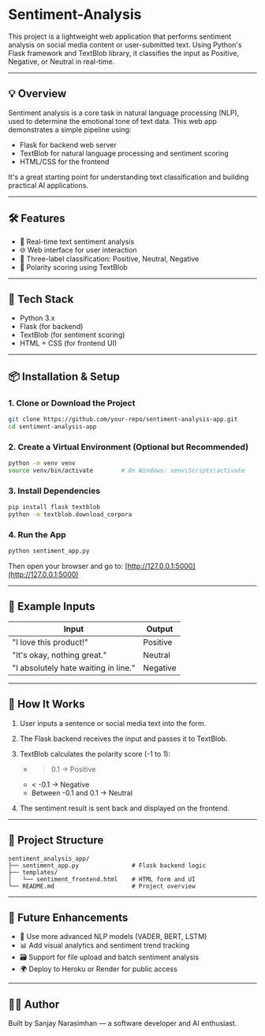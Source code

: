 # Sentiment-Analysis

This project is a lightweight web application that performs sentiment analysis on social media content or user-submitted text. Using Python's Flask framework and TextBlob library, it classifies the input as Positive, Negative, or Neutral in real-time.

---

## 💡 Overview

Sentiment analysis is a core task in natural language processing (NLP), used to determine the emotional tone of text data. This web app demonstrates a simple pipeline using:

* Flask for backend web server
* TextBlob for natural language processing and sentiment scoring
* HTML/CSS for the frontend

It's a great starting point for understanding text classification and building practical AI applications.

---

## 🛠️ Features

* 🔎 Real-time text sentiment analysis
* 🌐 Web interface for user interaction
* 🎯 Three-label classification: Positive, Neutral, Negative
* 🧠 Polarity scoring using TextBlob

---

## 🧰 Tech Stack

* Python 3.x
* Flask (for backend)
* TextBlob (for sentiment scoring)
* HTML + CSS (for frontend UI)

---

## 📦 Installation & Setup

### 1. Clone or Download the Project

```bash
git clone https://github.com/your-repo/sentiment-analysis-app.git
cd sentiment-analysis-app
```

### 2. Create a Virtual Environment (Optional but Recommended)

```bash
python -m venv venv
source venv/bin/activate        # On Windows: venv\Scripts\activate
```

### 3. Install Dependencies

```bash
pip install flask textblob
python -m textblob.download_corpora
```

### 4. Run the App

```bash
python sentiment_app.py
```

Then open your browser and go to: [http://127.0.0.1:5000](http://127.0.0.1:5000)

---

## 🧪 Example Inputs

| Input                                | Output   |
| ------------------------------------ | -------- |
| "I love this product!"               | Positive |
| "It's okay, nothing great."          | Neutral  |
| "I absolutely hate waiting in line." | Negative |

---

## 🧠 How It Works

1. User inputs a sentence or social media text into the form.
2. The Flask backend receives the input and passes it to TextBlob.
3. TextBlob calculates the polarity score (-1 to 1):

   * > 0.1 → Positive
   * < -0.1 → Negative
   * Between -0.1 and 0.1 → Neutral
4. The sentiment result is sent back and displayed on the frontend.

---

## 🧱 Project Structure

```
sentiment_analysis_app/
├── sentiment_app.py               # Flask backend logic
├── templates/
│   └── sentiment_frontend.html    # HTML form and UI
└── README.md                      # Project overview
```

---

## 🚀 Future Enhancements

* 🤖 Use more advanced NLP models (VADER, BERT, LSTM)
* 📊 Add visual analytics and sentiment trend tracking
* 🗃️ Support for file upload and batch sentiment analysis
* 🌍 Deploy to Heroku or Render for public access

---

## 🙋‍♂️ Author

Built by Sanjay Narasimhan — a software developer and AI enthusiast.
